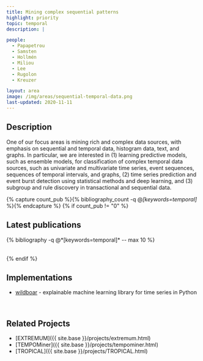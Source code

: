 ```yaml
---
title: Mining complex sequential patterns
highlight: priority
topic: temporal
description: |

people:
  - Papapetrou
  - Samsten
  - Hollmén
  - Miliou
  - Lee
  - Rugolon
  - Kreuzer

layout: area
image: /img/areas/sequential-temporal-data.png
last-updated: 2020-11-11
---
```



## Description

One of our focus areas is mining rich and complex data sources, with emphasis on sequential and temporal data, histogram data, text, and graphs.  In particular, we are interested in (1) learning predictive models, such as ensemble models, for classification of complex temporal data sources, such as univariate and multivariate time series, event sequences, sequences of temporal intervals, and graphs, (2) time series prediction and event burst detection using statistical methods and deep learning, and (3) subgroup and rule discovery in transactional and sequential data.

{% capture count_pub %}{% bibliography_count -q @*[keywords=temporal]* %}{% endcapture %}
{% if count_pub != "0" %}
<br>

## Latest publications

<div class="publications">
    <table class="table">
        <tbody>
        <tr>
          {% bibliography -q @*[keywords=temporal]*  -- max 10 %}
        </tr>
        </tbody>
    </table>
</div>
{% endif %}
 
 <br>
 
## Implementations

- [wildboar](https://github.com/isaksamsten/wildboar) - explainable machine learning library for time series in Python

<br>

## Related Projects

- [EXTREMUM]({{ site.base }}/projects/extremum.html)
- [TEMPOMiner]({{ site.base }}/projects/tempominer.html)
- [TROPICAL]({{ site.base }}/projects/TROPICAL.html)
